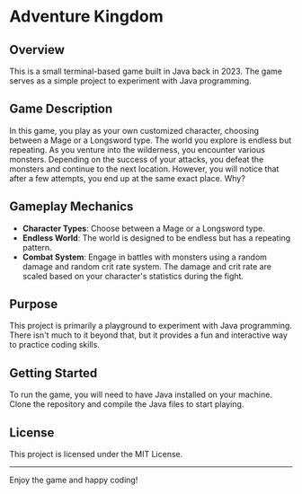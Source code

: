 # Adventure Kingdom

## Overview

This is a small terminal-based game built in Java back in 2023. The game serves as a simple project to experiment with Java programming.

## Game Description

In this game, you play as your own customized character, choosing between a Mage or a Longsword type. The world you explore is endless but repeating. As you venture into the wilderness, you encounter various monsters. Depending on the success of your attacks, you defeat the monsters and continue to the next location. However, you will notice that after a few attempts, you end up at the same exact place. Why?

## Gameplay Mechanics

- **Character Types**: Choose between a Mage or a Longsword type.
- **Endless World**: The world is designed to be endless but has a repeating pattern.
- **Combat System**: Engage in battles with monsters using a random damage and random crit rate system. The damage and crit rate are scaled based on your character's statistics during the fight.

## Purpose

This project is primarily a playground to experiment with Java programming. There isn't much to it beyond that, but it provides a fun and interactive way to practice coding skills.

## Getting Started

To run the game, you will need to have Java installed on your machine. Clone the repository and compile the Java files to start playing.

## License

This project is licensed under the MIT License.

---

Enjoy the game and happy coding!